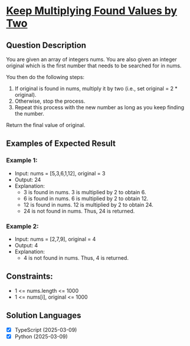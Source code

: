 # [Keep Multiplying Found Values by Two](https://leetcode.com/problems/keep-multiplying-found-values-by-two/)

## Question Description

You are given an array of integers nums. You are also given an integer original which is the first number that needs to be searched for in nums.

You then do the following steps:

1. If original is found in nums, multiply it by two (i.e., set original = 2 * original).
2. Otherwise, stop the process.
3. Repeat this process with the new number as long as you keep finding the number.

Return the final value of original.

## Examples of Expected Result

### Example 1:

- Input: nums = [5,3,6,1,12], original = 3
- Output: 24
- Explanation: 
    - 3 is found in nums. 3 is multiplied by 2 to obtain 6.
    - 6 is found in nums. 6 is multiplied by 2 to obtain 12.
    - 12 is found in nums. 12 is multiplied by 2 to obtain 24.
    - 24 is not found in nums. Thus, 24 is returned.

### Example 2:

- Input: nums = [2,7,9], original = 4
- Output: 4
- Explanation:
    - 4 is not found in nums. Thus, 4 is returned.

## Constraints:

- 1 <= nums.length <= 1000
- 1 <= nums[i], original <= 1000

## Solution Languages

- [x] TypeScript (2025-03-09)
- [x] Python (2025-03-09)
